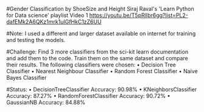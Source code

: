 #Gender Classification by ShoeSize and Height 
Siraj Raval's 'Learn Python for Data science' playlist Video 1 https://youtu.be/T5pRlIbr6gg?list=PL2-dafEMk2A6QKz1mrk1uIGfHkC1zZ6UU

#Note: I used a different and larger dataset available on internet for training and testing the models.

#Challenge:
Find 3 more classifiers from the sci-kit learn documentation and add them to the code. Train them on the same dataset and compare their results. 
The following classifiers were chosen:
    • Decision Tree Classifier
    • Nearest Neighbour Classifier 
    • Random Forest Classifier
    • Naive Bayes Classifier

#Status: 
    • DecisionTreeClassifier    Accuracy:  90.98%
    • KNeighborsClassifier      Accuracy:  87.27%
    • RandomForestClassifier Accuracy:  90.72%
    • GaussianNB             	 Accuracy:  84.88%

